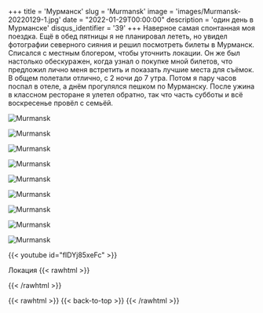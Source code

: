 +++
title = 'Мурманск'
slug = 'Murmansk'
image = 'images/Murmansk-20220129-1.jpg'
date = "2022-01-29T00:00:00"
description = 'один день в Мурманске'
disqus_identifier = '39'
+++
Наверное самая спонтанная моя поездка.
Ещё в обед пятницы я не планировал лететь, но увидел фотографии северного сияния и решил посмотреть билеты в Мурманск.
Списался с местным блогером, чтобы уточнить локации.
Он же был настолько обескуражен, когда узнал о покупке мной билетов, что предложил лично меня встретить и показать лучшие места для съёмок.
В общем полетали отлично, с 2 ночи до 7 утра. Потом я пару часов поспал в отеле, а днём прогулялся пешком по Мурманску. После ужина в классном ресторане я улетел обратно, так что часть субботы и всё воскресенье провёл с семьёй.

![Murmansk](/images/Murmansk-20220129-2.jpg)

![Murmansk](/images/Murmansk-20220129-3.jpg)

![Murmansk](/images/Murmansk-20220129-4.jpg)

![Murmansk](/images/Murmansk-20220129-5.jpg)

![Murmansk](/images/Murmansk-20220129-6.jpg)

![Murmansk](/images/Murmansk-20220129-7.jpg)

![Murmansk](/images/Murmansk-20220129-8.jpg)

![Murmansk](/images/Murmansk-20220129-9.jpg)

![Murmansk](/images/Murmansk-20220129-10.jpg)

{{< youtube id="fIDYj85xeFc" >}}

Локация
{{< rawhtml >}}
<div class="yandex-map-container">
<script type="text/javascript" charset="utf-8" async src="https://api-maps.yandex.ru/services/constructor/1.0/js/?um=constructor%3A14b6861efb9b8b9d1af06ec46ad7315327441737373b5394636f7a942b34729a&amp;width=800&amp;height=400&amp;lang=ru_RU&amp;scroll=true"></script>
</div>
{{< /rawhtml >}}

{{< rawhtml >}}
{{< back-to-top >}}
{{< /rawhtml >}}
